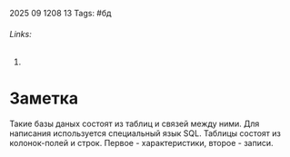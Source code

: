 2025 09 1208 13
Tags: #бд 
###### Links: 
1) 
# Заметка
Такие базы даных состоят из таблиц и связей между ними. Для написания используется специальный язык SQL.
Таблицы состоят из колонок-полей и строк. Первое - характеристики, второе - записи.
